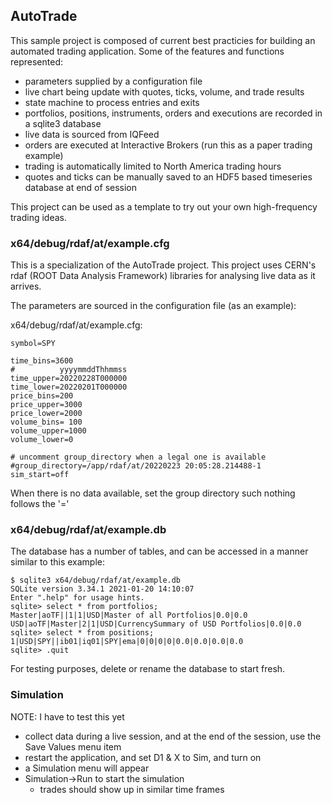 ## AutoTrade

This sample project is composed of current best practicies for building an
automated trading application.  Some of the features and functions represented:

* parameters supplied by a configuration file
* live chart being update with quotes, ticks, volume, and trade results
* state machine to process entries and exits
* portfolios, positions, instruments, orders and executions are recorded in a sqlite3 database
* live data is sourced from IQFeed
* orders are executed at Interactive Brokers (run this as a paper trading example)
* trading is automatically limited to North America trading hours
* quotes and ticks can be manually saved to an HDF5 based timeseries database at end of session

This project can be used as a template to try out your own high-frequency trading ideas.

### x64/debug/rdaf/at/example.cfg

This is a specialization of the AutoTrade project.  This project uses CERN's rdaf (ROOT Data Analysis Framework)
libraries for analysing live data as it arrives.

The parameters are sourced in the configuration file (as an example):

x64/debug/rdaf/at/example.cfg:

```
symbol=SPY

time_bins=3600
#          yyyymmddThhmmss
time_upper=20220228T000000
time_lower=20220201T000000
price_bins=200
price_upper=3000
price_lower=2000
volume_bins= 100
volume_upper=1000
volume_lower=0

# uncomment group_directory when a legal one is available
#group_directory=/app/rdaf/at/20220223 20:05:28.214488-1
sim_start=off
```

When there is no data available, set the group directory such nothing follows the '='

### x64/debug/rdaf/at/example.db

The database has a number of tables, and can be accessed in a manner similar to this example:

```
$ sqlite3 x64/debug/rdaf/at/example.db
SQLite version 3.34.1 2021-01-20 14:10:07
Enter ".help" for usage hints.
sqlite> select * from portfolios;
Master|aoTF||1|1|USD|Master of all Portfolios|0.0|0.0
USD|aoTF|Master|2|1|USD|CurrencySummary of USD Portfolios|0.0|0.0
sqlite> select * from positions;
1|USD|SPY||ib01|iq01|SPY|ema|0|0|0|0|0.0|0.0|0.0|0.0
sqlite> .quit
```

For testing purposes, delete or rename the database to start fresh.

### Simulation

NOTE: I have to test this yet

* collect data during a live session, and at the end of the session, use the Save Values menu item
* restart the application, and set D1 & X to Sim, and turn on
* a Simulation menu will appear
* Simulation->Run to start the simulation
  * trades should show up in similar time frames
